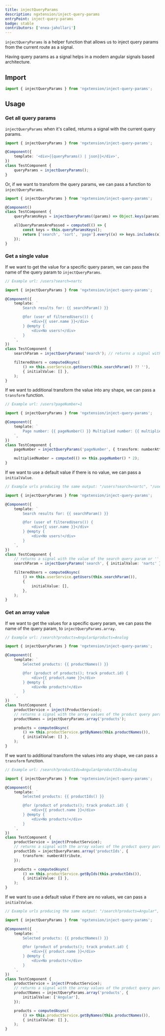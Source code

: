 ```yaml
---
title: injectQueryParams
description: ngxtension/inject-query-params
entryPoint: inject-query-params
badge: stable
contributors: ['enea-jahollari']
---
```


`injectQueryParams` is a helper function that allows us to inject query params from the current route as a signal.

Having query params as a signal helps in a modern angular signals based architecture.

## Import

```ts
import { injectQueryParams } from 'ngxtension/inject-query-params';
```

## Usage

### Get all query params

`injectQueryParams` when it's called, returns a signal with the current query params.

```ts
import { injectQueryParams } from 'ngxtension/inject-query-params';

@Component({
	template: '<div>{{queryParams() | json}}</div>',
})
class TestComponent {
	queryParams = injectQueryParams();
}
```

Or, if we want to transform the query params, we can pass a function to `injectQueryParams`.

```ts
import { injectQueryParams } from 'ngxtension/inject-query-params';

@Component()
class TestComponent {
	queryParamsKeys = injectQueryParams((params) => Object.keys(params)); // returns a signal with all keys of the query params

	allQueryParamsArePassed = computed(() => {
		const keys = this.queryParamsKeys();
		return ['search', 'sort', 'page'].every((x) => keys.includes(x));
	});
}
```

### Get a single value

If we want to get the value for a specific query param, we can pass the name of the query param to `injectQueryParams`.

```ts
// Example url: /users?search=nartc

import { injectQueryParams } from 'ngxtension/inject-query-params';

@Component({
	template: `
		Search results for: {{ searchParam() }}

		@for (user of filteredUsers()) {
			<div>{{ user.name }}</div>
		} @empty {
			<div>No users!</div>
		}
	`,
})
class TestComponent {
	searchParam = injectQueryParams('search'); // returns a signal with the value of the search query param

	filteredUsers = computedAsync(
		() => this.userService.getUsers(this.searchParam() ?? ''),
		{ initialValue: [] },
	);
}
```

If we want to additional transform the value into any shape, we can pass a `transform` function.

```ts
// Example url: /users?pageNumber=1

import { injectQueryParams } from 'ngxtension/inject-query-params';

@Component({
	template: `
		Page number: {{ pageNumber() }} Multiplied number: {{ multipliedNumber() }}
	`,
})
class TestComponent {
	pageNumber = injectQueryParams('pageNumber', { transform: numberAttribute });

	multipliedNumber = computed(() => this.pageNumber() * 2);
}
```

If we want to use a default value if there is no value, we can pass a `initialValue`.

```ts
// Example urls producing the same output: "/users?search=nartc", "/users"

import { injectQueryParams } from 'ngxtension/inject-query-params';

@Component({
	template: `
		Search results for: {{ searchParam() }}

		@for (user of filteredUsers()) {
			<div>{{ user.name }}</div>
		} @empty {
			<div>No users!</div>
		}
	`,
})
class TestComponent {
	// returns a signal with the value of the search query param or '' if not provided.
	searchParam = injectQueryParams('search', { initialValue: 'nartc' });

	filteredUsers = computedAsync(
		() => this.userService.getUsers(this.searchParam()),
		{
			initialValue: [],
		},
	);
}
```

### Get an array value

If we want to get the values for a specific query param, we can pass the name of the query param, to `injectQueryParams.array`.

```ts
// Example url: /search?products=Angular&products=Analog

import { injectQueryParams } from 'ngxtension/inject-query-params';

@Component({
	template: `
		Selected products: {{ productNames() }}

		@for (product of products(); track product.id) {
			<div>{{ product.name }}</div>
		} @empty {
			<div>No products!</div>
		}
	`,
})
class TestComponent {
	productService = inject(ProductService);
	// returns a signal with the array values of the product query param
	productNames = injectQueryParams.array('products');

	products = computedAsync(
		() => this.productService.getByNames(this.productNames()),
		{ initialValue: [] },
	);
}
```

If we want to additional transform the values into any shape, we can pass a `transform` function.

```ts
// Example url: /search?productIds=Angular&productIds=Analog

import { injectQueryParams } from 'ngxtension/inject-query-params';

@Component({
	template: `
		Selected products: {{ productIds() }}

		@for (product of products(); track product.id) {
			<div>{{ product.name }}</div>
		} @empty {
			<div>No products!</div>
		}
	`,
})
class TestComponent {
	productService = inject(ProductService);
	// returns a signal with the array values of the product query param and transform each value
	productIds = injectQueryParams.array('productIds', {
		transform: numberAttribute,
	});

	products = computedAsync(
		() => this.productService.getByIds(this.productIds()),
		{ initialValue: [] },
	);
}
```

If we want to use a default value if there are no values, we can pass a `initialValue`.

```ts
// Example urls producing the same output: "/search?products=Angular", "/search"

import { injectQueryParams } from 'ngxtension/inject-query-params';

@Component({
	template: `
		Selected products: {{ productNames() }}

		@for (product of products(); track product.id) {
			<div>{{ product.name }}</div>
		} @empty {
			<div>No products!</div>
		}
	`,
})
class TestComponent {
	productService = inject(ProductService);
	// returns a signal with the array values of the product query param or 'Angular' if the user provides none
	productNames = injectQueryParams.array('products', {
		initialValue: ['Angular'],
	});

	products = computedAsync(
		() => this.productService.getByNames(this.productNames()),
		{ initialValue: [] },
	);
}
```
